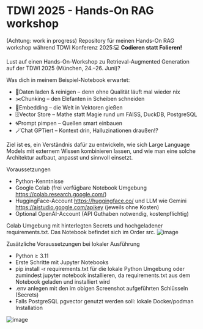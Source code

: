 # TDWI 2025 - Hands-On RAG workshop
(Achtung: work in progress)
Repository für meinen Hands-On RAG workshop während TDWI Konferenz 2025:💻 **Codieren statt Folieren!**

Lust auf einen Hands-On-Workshop zu Retrieval-Augmented Generation auf der TDWI 2025 (München, 24.–26. Juni)?

Was dich in meinem Beispiel-Notebook erwartet:
- 🧹Daten laden & reinigen – denn ohne Qualität läuft mal wieder nix
- ✂️Chunking – den Elefanten in Scheiben schneiden
- 🧮Embedding – die Welt in Vektoren gießen
- 🗄️Vector Store – Mathe statt Magie rund um FAISS, DuckDB, PostgreSQL
- 🌀Prompt pimpen – Quellen smart einbauen
- 🪄Chat GPTiert – Kontext drin, Halluzinationen draußen!?


Ziel ist es, ein Verständnis dafür zu entwickeln, wie sich Large Language Models mit externem Wissen kombinieren lassen, und wie man eine solche Architektur aufbaut, anpasst und sinnvoll einsetzt.

Voraussetzungen
- Python-Kenntnisse
- Google Colab (frei verfügbare Notebook Umgebung https://colab.research.google.com/)
- HuggingFace-Account https://huggingface.co/ und LLM wie Gemini https://aistudio.google.com/apikey (jeweils ohne Kosten)
- Optional OpenAI-Account (API Guthaben notwendig, kostenpflichtig)

Colab Umgebung mit hinterlegten Secrets und hochgeladener requirements.txt. Das Notebook befindet sich im Order src.
![image](https://github.com/user-attachments/assets/118c3e63-9275-41c2-8400-eb4c42ae804e)


Zusätzliche Voraussetzungen bei lokaler Ausführung
- Python ≥ 3.11
- Erste Schritte mit Jupyter Notebooks
- pip install -r requirements.txt für die lokale Python Umgebung oder zumindest jupyter notebook installieren, da requirements.txt aus dem Notebook geladen und installiert wird
- .env anlegen mit den im obigen Screenshot aufgeführten Schlüsseln (Secrets)
- Falls PostgreSQL pgvector genutzt werden soll: lokale Docker/podman Installation

![image](https://github.com/user-attachments/assets/995e8b98-6dfa-4639-ad31-d94e918b35f4)

